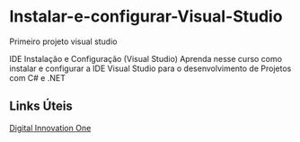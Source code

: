 # Instalar-e-configurar-Visual-Studio
Primeiro projeto visual studio


IDE Instalação e Configuração (Visual Studio)
Aprenda nesse curso como instalar e configurar a IDE Visual Studio para o desenvolvimento de Projetos com C# e .NET

## Links Úteis
[Digital Innovation One](https://web.dio.me/course/ide-instalacao-e-configuracao-visual-studio/learning/f3b39f19-d173-44cf-b042-a800aba7f215?back=/track/decola-tech-2a-edicao)
